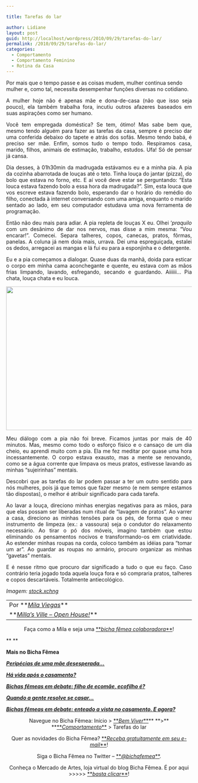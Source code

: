 ```yaml
---

title: Tarefas do lar

author: Lidiane
layout: post
guid: http://localhost/wordpress/2010/09/29/tarefas-do-lar/
permalink: /2010/09/29/tarefas-do-lar/
categories:
  - Comportamento
  - Comportamento Feminino
  - Rotina da Casa
---
```

Por mais que o tempo passe e as coisas mudem, mulher continua sendo mulher e, como tal, necessita desempenhar funções diversas no cotidiano.

<p style="text-align: justify;">
  A mulher hoje não é apenas mãe e dona-de-casa (não que isso seja pouco), ela também trabalha fora, incutiu outros afazeres baseados em suas aspirações como ser humano.
</p>

<!--more-->

<p style="text-align: justify;">
  Você tem empregada doméstica? Se tem, ótimo! Mas sabe bem que, mesmo tendo alguém para fazer as tarefas da casa, sempre é preciso dar uma conferida debaixo do tapete e atrás dos sofás. Mesmo tendo babá, é preciso ser mãe. Enfim, somos tudo o tempo todo. Respiramos casa, marido, filhos, animais de estimação, trabalho, estudos. Ufa! Só de pensar já cansa.
</p>

<p style="text-align: justify;">
  Dia desses, à 01h30min da madrugada estávamos eu e a minha pia. A pia da cozinha abarrotada de louças até o teto. Tinha louça do jantar (pizza), do bolo que estava no forno, etc. E aí você deve estar se perguntando: “Esta louca estava fazendo bolo a essa hora da madrugada?”. Sim, esta louca que vos escreve estava fazendo bolo, esperando dar o horário do remédio do filho, conectada à internet conversando com uma amiga, enquanto o marido sentado ao lado, em seu computador estudava uma nova ferramenta de programação.
</p>

<p style="text-align: justify;">
  Então não deu mais para adiar. A pia repleta de louças X eu. Olhei ‘<em>praquilo</em> com um desânimo de dar nos nervos, mas disse a mim mesma: “Vou encarar!”. Comecei. Separa talheres, copos, canecas, pratos, fôrmas, panelas. A coluna já nem doía mais, urrava. Dei uma espreguiçada, estalei os dedos, arregacei as mangas e lá fui eu para a esponjinha e o detergente.
</p>

<p style="text-align: justify;">
  Eu e a pia começamos a dialogar. Quase duas da manhã, doida para esticar o corpo em minha cama aconchegante e quente, eu estava com as mãos frias limpando, lavando, esfregando, secando e guardando. Aiiiiii&#8230; Pia chata, louça chata e eu louca.
</p>

<p style="text-align: center;">
  <a href="http://www.trololodemulher.com.br/blog/wp-content/uploads/2010/09/loucas.jpg"><img class="alignnone size-full wp-image-5262" title="louças" src="http://www.trololodemulher.com.br/blog/wp-content/uploads/2010/09/loucas.jpg" alt="" width="581" height="389" /></a>
</p>

<p style="text-align: justify;">
  Meu diálogo com a pia não foi breve. Ficamos juntas por mais de 40 minutos. Mas, mesmo como todo o esforço físico e o cansaço de um dia cheio, eu aprendi muito com a pia. Ela me fez meditar por quase uma hora incessantemente. O corpo estava exausto, mas a mente se renovando, como se a água corrente que limpava os meus pratos, estivesse lavando as minhas “sujeirinhas” mentais.
</p>

<p style="text-align: justify;">
  Descobri que as tarefas do lar podem passar a ter um outro sentido para nós mulheres, pois já que temos que fazer mesmo (e nem sempre estamos tão dispostas), o melhor é atribuir significado para cada tarefa.
</p>

<p style="text-align: justify;">
  Ao lavar a louça, direciono minhas energias negativas para as mãos, para que elas possam ser liberadas num ritual de “lavagem de pratos”. Ao varrer a casa, direciono as minhas tensões para os pés, de forma que o meu instrumento de limpeza (ex.: a vassoura) seja o condutor do relaxamento necessário. Ao tirar o pó dos móveis, imagino também que estou eliminando os pensamentos nocivos e transformando-os em criatividade. Ao estender minhas roupas na corda, coloco também as idéias para “tomar um ar”. Ao guardar as roupas no armário, procuro organizar as minhas “gavetas” mentais.
</p>

<p style="text-align: justify;">
  E é nesse ritmo que procuro dar significado a tudo o que eu faço. Caso contrário teria jogado toda aquela louça fora e só compraria pratos, talheres e copos descartáveis. Totalmente antiecológico.
</p>

_Imagem:_ <a href="http://www.sxc.hu/" target="_blank"><em>stock.xchng</em></a>

<table border="0" cellspacing="0" cellpadding="0" width="600">
  <tr>
    <td width="600" valign="top">
      Por **<em><a href="http://www.trololodemulher.com.br/category/bicha-femea-colaboradora/mila-viegas/" target="_self">Mila Viegas</a></em>**
    </td>
  </tr>
  
  <tr>
    <td width="600" valign="top">
      **<em><a href="http://milasville.blogspot.com/" target="_blank">Milla’s Ville – Open House!</a></em>**
    </td>
  </tr>
</table>

<p style="text-align: center;">
  Faça como a Mila e seja uma <a href="http://www.trololodemulher.com.br/colabore/">**<em>bicha fêmea colaboradora</em>**</a>!
</p>

** **

**Mais no Bicha Fêmea**

**_[Peripécias de uma mãe desesperada…](http://www.trololodemulher.com.br/2010/08/13/peripecias-de-uma-mae/)_**

**_[Há vida após o casamento?](http://www.trololodemulher.com.br/2010/06/30/casamento-2/)_**

**_[Bichas fêmeas em debate: filho de ecomãe, ecofilho é?](http://www.trololodemulher.com.br/2010/05/19/educacao-ecologica-criancas/)_**

**_[Quando a gente resolve se casar…](http://www.trololodemulher.com.br/2010/05/14/casamento/)_**

**_[Bichas fêmeas em debate: enteado a vista no casamento. E agora?](http://www.trololodemulher.com.br/2010/05/12/enteado-casamento/)_**

<p style="text-align: center;">
  Navegue no Bicha Fêmea: Início > <a href="http://www.trololodemulher.com.br/bem-viver/">**<em>Bem Viver</em>**</a>**<em> </em>**>**<em> </em>**<a href="http://www.trololodemulher.com.br/category/da-mente/comportamento/">**<em>Comportamento</em>**</a> > Tarefas do lar
</p>

<p style="text-align: center;">
  Quer as novidades do Bicha Fêmea? <a href="http://feedburner.google.com/fb/a/mailverify?uri=blogbichafemea&loc=pt_BR">**<em>Receba gratuitamente em seu e-mail</em>**</a>!
</p>

<p style="text-align: center;">
  Siga o Bicha Fêmea no Twitter – <a href="http://twitter.com/bichafemea">**<em>@bichafemea</em>**</a>.
</p>

<p style="text-align: center;">
  Conheça o Mercado de Artes, loja virtual do blog Bicha Fêmea. É por aqui >>>>> <a href="http://www.trololodemulher.com.br/loja/">**<em>basta clicar</em>**</a>!
</p>
